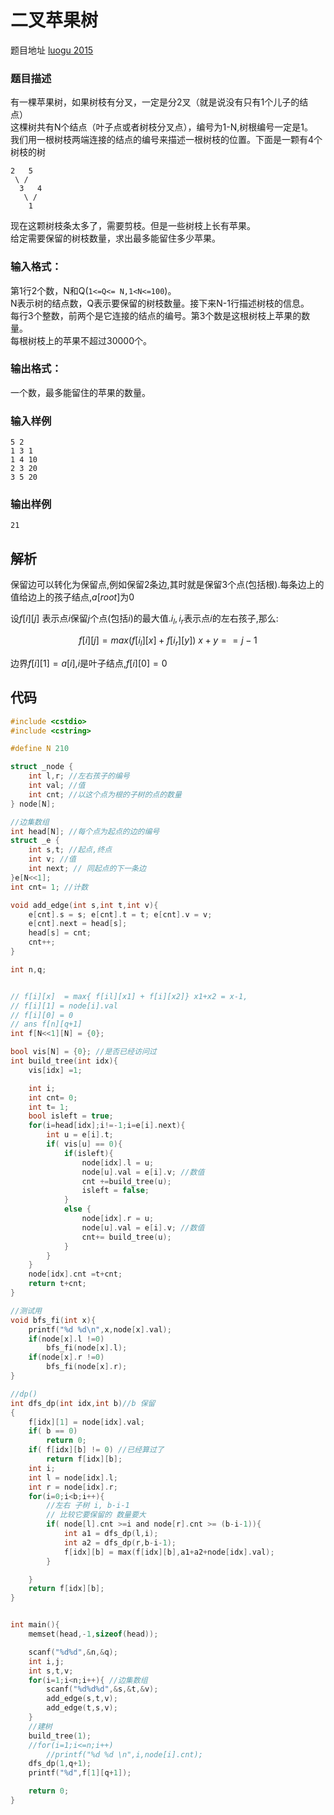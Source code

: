 # 二叉苹果树

 题目地址 [luogu 2015](https://www.luogu.org/problemnew/show/P2015)

### 题目描述
有一棵苹果树，如果树枝有分叉，一定是分2叉（就是说没有只有1个儿子的结点）  
这棵树共有N个结点（叶子点或者树枝分叉点），编号为1-N,树根编号一定是1。  
我们用一根树枝两端连接的结点的编号来描述一根树枝的位置。下面是一颗有4个树枝的树  

```
2   5
 \ / 
  3   4
   \ /
    1
```

现在这颗树枝条太多了，需要剪枝。但是一些树枝上长有苹果。  
给定需要保留的树枝数量，求出最多能留住多少苹果。  

### 输入格式：

第1行2个数，N和Q(`1<=Q<= N,1<N<=100`)。  
N表示树的结点数，Q表示要保留的树枝数量。接下来N-1行描述树枝的信息。  
每行3个整数，前两个是它连接的结点的编号。第3个数是这根树枝上苹果的数量。  
每根树枝上的苹果不超过30000个。  

### 输出格式：

一个数，最多能留住的苹果的数量。

### 输入样例

```
5 2
1 3 1
1 4 10
2 3 20
3 5 20
```
### 输出样例

```
21
```

## 解析

保留边可以转化为保留点,例如保留2条边,其时就是保留3个点(包括根).每条边上的值给边上的孩子结点,$a[root]$为0

设$f[i][j]$ 表示点$i$保留$j$个点(包括$i$)的最大值.$i_l,i_r$表示点$i$的左右孩子,那么:

$$
f[i][j] = max( f[i_l][x]+f[i_r][y])\  x+y == j-1
$$

边界$f[i][1] = a[i]$,$i$是叶子结点,$f[i][0] = 0$

## 代码


```c
#include <cstdio>
#include <cstring>

#define N 210

struct _node {
    int l,r; //左右孩子的编号
    int val; //值
    int cnt; //以这个点为根的子树的点的数量
} node[N];

//边集数组
int head[N]; //每个点为起点的边的编号
struct _e {
    int s,t; //起点,终点
    int v; //值
    int next; // 同起点的下一条边
}e[N<<1];
int cnt= 1; //计数

void add_edge(int s,int t,int v){
    e[cnt].s = s; e[cnt].t = t; e[cnt].v = v;
    e[cnt].next = head[s];
    head[s] = cnt;
    cnt++;
}

int n,q;


// f[i][x]  = max{ f[il][x1] + f[i][x2]} x1+x2 = x-1,
// f[i][1] = node[i].val
// f[i][0] = 0
// ans f[n][q+1]
int f[N<<1][N] = {0};

bool vis[N] = {0}; //是否已经访问过
int build_tree(int idx){
    vis[idx] =1;

    int i;
    int cnt= 0;
    int t= 1;
    bool isleft = true;
    for(i=head[idx];i!=-1;i=e[i].next){
        int u = e[i].t;
        if( vis[u] == 0){
            if(isleft){
                node[idx].l = u;
                node[u].val = e[i].v; //数值
                cnt +=build_tree(u);
                isleft = false;
            }
            else {
                node[idx].r = u;
                node[u].val = e[i].v; //数值
                cnt+= build_tree(u);
            }
        }
    }
    node[idx].cnt =t+cnt;
    return t+cnt;
}

//测试用
void bfs_fi(int x){
    printf("%d %d\n",x,node[x].val);
    if(node[x].l !=0)
        bfs_fi(node[x].l);
    if(node[x].r !=0)
        bfs_fi(node[x].r);
}

//dp()
int dfs_dp(int idx,int b)//b 保留
{
    f[idx][1] = node[idx].val;
    if( b == 0)
        return 0;
    if( f[idx][b] != 0) //已经算过了
        return f[idx][b];
    int i;
    int l = node[idx].l;
    int r = node[idx].r;
    for(i=0;i<b;i++){
        //左右 子树 i, b-i-1
        // 比较它要保留的 数量要大
        if( node[l].cnt >=i and node[r].cnt >= (b-i-1)){
            int a1 = dfs_dp(l,i);
            int a2 = dfs_dp(r,b-i-1);
            f[idx][b] = max(f[idx][b],a1+a2+node[idx].val);
        }

    }
    return f[idx][b];
}


int main(){
    memset(head,-1,sizeof(head));

    scanf("%d%d",&n,&q);
    int i,j;
    int s,t,v;
    for(i=1;i<n;i++){ //边集数组
        scanf("%d%d%d",&s,&t,&v);
        add_edge(s,t,v);
        add_edge(t,s,v);
    }
    //建树
    build_tree(1);
    //for(i=1;i<=n;i++)
        //printf("%d %d \n",i,node[i].cnt);
    dfs_dp(1,q+1);
    printf("%d",f[1][q+1]);

    return 0;
}
```
